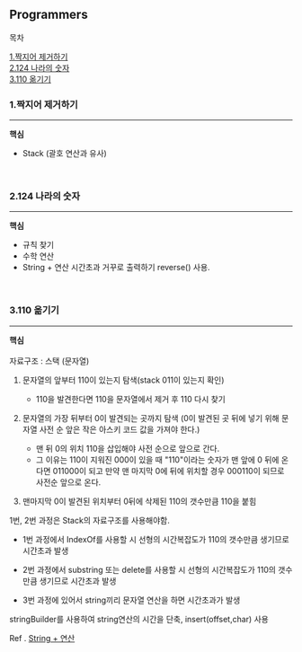 ## Programmers


목차

[1.짝지어 제거하기](#1짝지어-제거하기) <br>
[2.124 나라의 숫자](#2124-나라의-숫자) <br>
[3.110 옮기기](#3110-옮기기) <br>


### 1.짝지어 제거하기

---
**핵심**
- Stack (괄호 연산과 유사)

<br>

### 2.124 나라의 숫자

---
**핵심**

- 규칙 찾기
- 수학 연산
- String + 연산 시간초과
    거꾸로 출력하기 reverse() 사용.

<br>

### 3.110 옮기기

---

**핵심**<br><br>
자료구조 : 스택 (문자열)
1. 문자열의 앞부터 110이 있는지 탐색(stack 011이 있는지 확인)
   - 110을 발견한다면 110을 문자열에서 제거 후 110 다시 찾기

2. 문자열의 가장 뒤부터 0이 발견되는 곳까지 탐색 (0이 발견된 곳 뒤에 넣기 위해 문자열 사전 순 앞은 작은 아스키 코드 값을 가져야 한다.) 
    - 맨 뒤 0의 위치 110을 삽입해야 사전 순으로 앞으로 간다.
    - 그 이유는  110이 지워진  000이 있을 때 "110"이라는 숫자가 맨 앞에 0 뒤에 온다면 
    011000이 되고 만약 맨 마지막 0에 뒤에 위치할 경우 000110이 되므로 사전순 앞으로 온다.
      
3. 맨마지막 0이 발견된 위치부터 0뒤에 삭제된 110의 갯수만큼 110을 붙힘



1번, 2번 과정은 Stack의 자료구조를 사용해야함.

* 1번 과정에서 IndexOf를 사용할 시 선형의 시간복잡도가 110의 갯수만큼 생기므로 시간초과 발생

* 2번 과정에서 substring 또는 delete를 사용할 시 선형의 시간복잡도가 110의 갯수만큼 생기므로 시간초과 발생

* 3번 과정에 있어서 string끼리 문자열 연산을 하면 시간초과가 발생

stringBuilder를 사용하여 string연산의 시간을 단축, 
insert(offset,char) 사용

Ref . 
[String + 연산](https://codingdog.tistory.com/entry/java-string-%EC%97%B0%EC%82%B0-%EC%96%B4%EB%96%BB%EA%B2%8C-%EB%8F%99%EC%9E%91%ED%95%98%EB%8A%94%EC%A7%80-%EC%95%8C%EC%95%84%EB%B4%85%EC%8B%9C%EB%8B%A4)